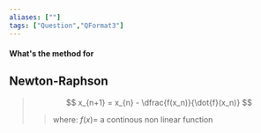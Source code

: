 ```yaml
---
aliases: [""]
tags: ["Question","QFormat3"]
---
```


#### What's the method for
## Newton-Raphson

> $$ x_{n+1} = x_{n} - \dfrac{f(x_n)}{\dot{f}(x_n)} $$ 
>> where:
>> $f(x) =$ a continous non linear function
